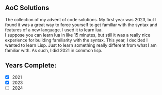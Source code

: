 ## AoC Solutions

The collection of my advent of code solutions. 
My first year was 2023, but I found it was a great way 
to force yourself to get familiar with the syntax and 
features of a new language. I used it to learn lua.  
I suppose you can learn lua in like 15 minutes, but still 
it was a really nice experience for building familiarity 
with the syntax.  This year, I decided I wanted to learn
Lisp.  Just to learn something really different from what
I am familiar with.  As such, I did 2021 in 
common lisp.  


## Years Complete: 
- [x] 2021
- [x] 2023
- [ ] 2024
